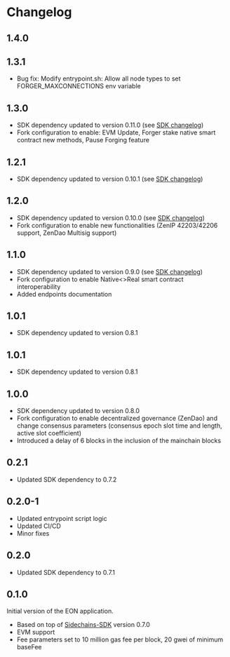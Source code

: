 # Changelog
## 1.4.0


## 1.3.1
* Bug fix: Modify entrypoint.sh: Allow all node types to set FORGER_MAXCONNECTIONS env variable

## 1.3.0
* SDK dependency updated to version 0.11.0 (see [SDK changelog](https://github.com/HorizenOfficial/Sidechains-SDK/blob/0.11.0/CHANGELOG.md))
* Fork configuration to enable: EVM Update, Forger stake native smart contract new methods, Pause Forging feature

## 1.2.1
* SDK dependency updated to version 0.10.1 (see [SDK changelog](https://github.com/HorizenOfficial/Sidechains-SDK/blob/0.10.1/CHANGELOG.md))

## 1.2.0
* SDK dependency updated to version 0.10.0 (see [SDK changelog](https://github.com/HorizenOfficial/Sidechains-SDK/blob/0.10.0/CHANGELOG.md))
* Fork configuration to enable new functionalities (ZenIP 42203/42206 support, ZenDao Multisig support)

## 1.1.0
* SDK dependency updated to version 0.9.0 (see [SDK changelog](https://github.com/HorizenOfficial/Sidechains-SDK/blob/0.9.0/CHANGELOG.md))
* Fork configuration to enable Native<>Real smart contract interoperability
* Added endpoints documentation

## 1.0.1
* SDK dependency updated to version 0.8.1

## 1.0.1
* SDK dependency updated to version 0.8.1

## 1.0.0
* SDK dependency updated to version 0.8.0
* Fork configuration to enable decentralized governance (ZenDao) and change consensus parameters (consensus epoch slot time and length, active slot coefficient)
* Introduced a delay of 6 blocks in the inclusion of the mainchain blocks

## 0.2.1
* Updated SDK dependency to 0.7.2

## 0.2.0-1
* Updated entrypoint script logic
* Updated CI/CD 
* Minor fixes

## 0.2.0
* Updated SDK dependency to 0.7.1

## 0.1.0
Initial version of the EON application.
* Based on top of [Sidechains-SDK](https://github.com/HorizenOfficial/Sidechains-SDK) version 0.7.0
* EVM support
* Fee parameters set to 10 million gas fee per block, 20 gwei of minimum baseFee
